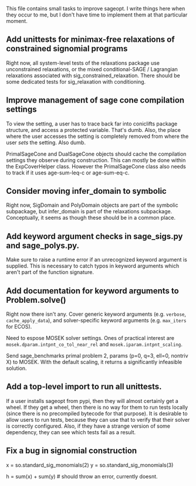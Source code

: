 This file contains small tasks to improve sageopt. I write things
here when they occur to me, but I don't have time to implement
them at that particular moment.

## Add unittests for minimax-free relaxations of constrained signomial programs

Right now, all system-level tests of the relaxations package use unconstrained
relaxations, or the mixed conditional-SAGE / Lagrangian relaxations associated
with sig_constrained_relaxation. There should be some dedicated tests for
sig_relaxation with conditioning.


## Improve management of sage cone compilation settings

To view the setting, a user has to trace back far into coniclifts
package structure, and access a protected variable. That's dumb.
Also, the place where the user accesses the setting is completely
removed from where the user *sets* the setting. Also dumb.

PrimalSageCone and DualSageCone objects should cache the compilation
settings they observe during construction. This can mostly be done
within the ExpCoverHelper class. However the PrimalSageCone class
also needs to track if it uses age-sum-leq-c or age-sum-eq-c.

## Consider moving infer_domain to symbolic

Right now, SigDomain and PolyDomain objects are part of the symbolic
subpackage, but infer_domain is part of the relaxations subpackage.
Conceptually, it seems as though these should be in a common place.

## Add keyword argument checks in sage_sigs.py and sage_polys.py.

Make sure to raise a runtime error if an unrecognized keyword argument
is supplied. This is necessary to catch typos in keyword arguments
which aren't part of the function signature.

## Add documentation for keyword arguments to Problem.solve()

Right now there isn't any. Cover generic keyword arguments (e.g.
``verbose``, ``cache_apply_data``), and solver-specific keyword
arguments (e.g. ``max_iters`` for ECOS).

Need to espose MOSEK solver settings. Ones of practical interest
are ``mosek.dparam.intpnt_co_tol_near_rel`` and
``mosek.iparam.intpnt_scaling``.

Send sage_benchmarks primal problem 2, params (p=0, q=3, ell=0, nontriv
X) to MOSEK. With the default scaling, it returns a significantly
infeasible solution.

## Add a top-level import to run all unittests.

If a user installs sageopt from pypi, then they will almost certainly
get a wheel. If they get a wheel, then there is no way for them to
run tests locally (since there is no precompiled bytecode for that
purpose). It is desirable to allow users to run tests, because they
can use that to verify that their solver is correctly configured.
Also, if they have a strange version of some dependency, they can see
which tests fail as a result.

## Fix a bug in signomial construction

x = so.standard_sig_monomials(2)
y = so.standard_sig_monomials(3)

h = sum(x) + sum(y)  # should throw an error, currently doesnt.
